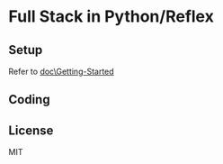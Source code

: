 # Full Stack in Python/Reflex

## Setup
Refer to [doc\Getting-Started](doc/Getting-Started.md)

## Coding

## License
MIT